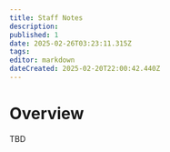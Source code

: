 ```yaml
---
title: Staff Notes
description: 
published: 1
date: 2025-02-26T03:23:11.315Z
tags: 
editor: markdown
dateCreated: 2025-02-20T22:00:42.440Z
---
```


# Overview
TBD